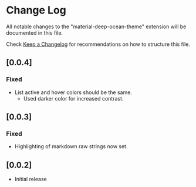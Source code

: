 # Change Log

All notable changes to the "material-deep-ocean-theme" extension will be
documented in this file.

Check [Keep a Changelog](http://keepachangelog.com/) for recommendations on how
to structure this file.

## [0.0.4]

### Fixed

- List active and hover colors should be the same.
  - Used darker color for increased contrast.

## [0.0.3]

### Fixed

- Highlighting of markdown raw strings now set.

## [0.0.2]

- Initial release
